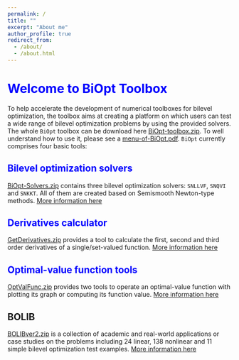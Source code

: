 ```yaml
---
permalink: /
title: ""
excerpt: "About me"
author_profile: true
redirect_from: 
  - /about/
  - /about.html
---
```

 
<span style="color:blue">Welcome to BiOpt Toolbox</span>
=== 
To help accelerate the development of numerical toolboxes for bilevel optimization, the toolbox aims at creating a platform on which users can test a wide range of bilevel optimization problems by using the provided solvers. The whole $\texttt{BiOpt}$ toolbox can be  download here [BiOpt-toolbox.zip](\files\BiOpt-toolbox.zip). To well understand how to use it, please see a [menu-of-BiOpt.pdf](\files\menu-of-BiOpt.pdf).  $\texttt{BiOpt}$ currently comprises four basic tools:

<span style="color:blue">Bilevel optimization solvers </span> 
---
[BiOpt-Solvers.zip](\files\BiOpt-Solvers.zip) contains three bilevel optimization solvers: $\texttt{SNLLVF}$, $\texttt{SNQVI}$ and $\texttt{SNKKT}$. All of them are created based on Semismooth Newton-type methods.  [More information here](https://biopt.github.io/solvers/) 

<span style="color:blue">Derivatives calculator </span>  
---
[GetDerivatives.zip](\files\GetDerivatives.zip) provides a tool to calculate the first, second and third order derivatives of a single/set-valued function. [More information here](https://biopt.github.io/getderivatives/) 

<span style="color:blue">Optimal-value function tools </span>   
---
[OptValFunc.zip](\files\OptValFunc.zip) provides two tools to operate an optimal-value function with plotting  its graph or computing its function value.  [More information here](https://biopt.github.io/valuefunc/) 

<span style="color:API Blueprint">BOLIB </span>   
---
[BOLIBver2.zip](\files\BOLIBver2.zip) is a collection of academic and real-world applications or case studies on the problems including 24 linear, 138 nonlinear and 11 simple bilevel optimization test examples. [More information here](https://biopt.github.io/bolib/) 
